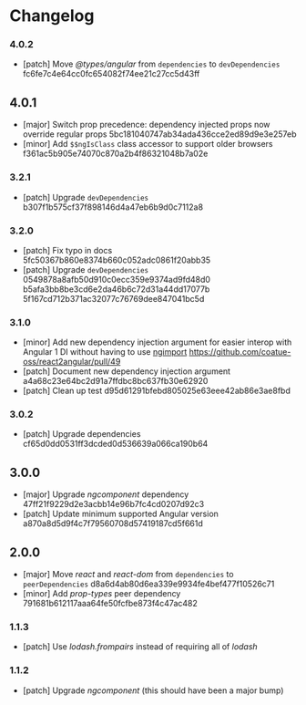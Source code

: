 # Changelog

### 4.0.2

- [patch] Move *@types/angular* from `dependencies` to `devDependencies` fc6fe7c4e64cc0fc654082f74ee21c27cc5d43ff

## 4.0.1

- [major] Switch prop precedence: dependency injected props now override regular props 5bc181040747ab34ada436cce2ed89d9e3e257eb
- [minor] Add `$$ngIsClass` class accessor to support older browsers f361ac5b905e74070c870a2b4f86321048b7a02e

### 3.2.1

- [patch] Upgrade `devDependencies` b307f1b575cf37f898146d4a47eb6b9d0c7112a8

### 3.2.0

- [patch] Fix typo in docs 5fc50367b860e8374b660c052adc0861f20abb35
- [patch] Upgrade `devDependencies` 0549878a8afb50d910c0ecc359e9374ad9fd48d0 b5afa3bb8be3cd6e2da46b6c72d31a44dd17077b 5f167cd712b371ac32077c76769dee847041bc5d

### 3.1.0

- [minor] Add new dependency injection argument for easier interop with Angular 1 DI without having to use [ngimport](https://github.com/bcherny/ngimport) https://github.com/coatue-oss/react2angular/pull/49
- [patch] Document new dependency injection argument a4a68c23e64bc2d91a7ffdbc8bc637fb30e62920
- [patch] Clean up test d95d61291bfebd805025e63eee42ab86e3ae8fbd

### 3.0.2

- [patch] Upgrade dependencies cf65d0dd0531ff3dcded0d536639a066ca190b64

## 3.0.0

- [major] Upgrade *ngcomponent* dependency 47ff21f9229d2e3acbb14e96b7fc4cd0207d92c3
- [patch] Update minimum supported Angular version a870a8d5d9f4c7f79560708d57419187cd5f661d

## 2.0.0

- [major] Move *react* and *react-dom* from `dependencies` to `peerDependencies` d8a6d4ab80d6ea339e9934fe4bef477f10526c71
- [minor] Add *prop-types* peer dependency 791681b612117aaa64fe50fcfbe873f4c47ac482

### 1.1.3

- [patch] Use *lodash.frompairs* instead of requiring all of *lodash*

### 1.1.2

- [patch] Upgrade *ngcomponent* (this should have been a major bump)

